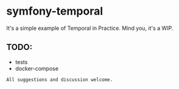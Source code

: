 # symfony-temporal

It's a simple example of Temporal in Practice. Mind you, it's a WIP.

## TODO:
* tests
* docker-compose


`All suggestions and discussion welcome.`
